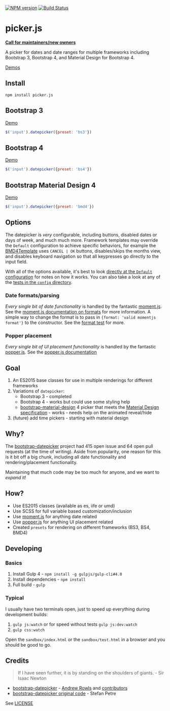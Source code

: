 [![NPM version][npm-image]][npm-url] [![Build Status][travis-image]][travis-url]

# picker.js
**[Call for maintainers/new owners](https://github.com/alienfast/picker.js/issues/15)**

A picker for dates and date ranges for multiple frameworks including Bootstrap 3, Bootstrap 4, and Material Design for Bootstrap 4.

[Demos](http://alienfast.github.io/picker.js/)

## Install

`npm install picker.js`

## Bootstrap 3
[Demo](http://alienfast.github.io/picker.js/bs3.html)

```javascript
$('input').datepicker({preset: 'bs3'})
```
## Bootstrap 4
[Demo](http://alienfast.github.io/picker.js/bs4.html)

```javascript
$('input').datepicker({preset: 'bs4'})
```
## Bootstrap Material Design 4
[Demo](http://alienfast.github.io/picker.js/bmd4.html)

```javascript
$('input').datepicker({preset: 'bmd4'})
```  
## Options
The datepicker is _very_ configurable, including buttons, disabled dates or days of week, and much much more.  Framework templates may override the `Default` configuration to achieve specific behaviors, for example the [BMD4Template](js/templates/bmd4Template.js#L5) uses `CANCEL | OK` buttons, disables/skips the months view, and disables keyboard navigation so that all keypresses go directly to the input field.

With all of the options available, it's best to look [directly at the `Default` configuration](js/datepicker.js#L19) for notes on how it works. You can also take a look at any of the [tests in the `config` directory](test/datepicker/config).

### Date formats/parsing
_Every single bit of date functionality_ is handled by the fantastic [moment.js](http://momentjs.com/).  See the [moment.js documentation on formats](http://momentjs.com/docs/#/displaying/format/) for more information. A simple way to change the format is to pass in `{format: 'valid momentjs format'}` to the constructor.  See the [format test](test/datepicker/config/format.js) for more.

### Popper placement
_Every single bit of UI placement functionality_ is handled by the fantastic [popper.js](http://popper.js.org/).  See the [popper.js documentation](http://popper.js.org/documentation.html)   

## Goal 

1. An ES2015 base classes for use in multiple renderings for different frameworks 
2. Variations of `datepicker`:
    - Bootstrap 3 - completed
    - Bootstrap 4 - works but could use some styling help
    - [bootstrap-material-design](https://github.com/FezVrasta/bootstrap-material-design/tree/v4-dev) 4 picker that meets the [Material Design specification](https://www.google.com/design/spec/components/pickers.html#) - works - needs help on the animated reveal/hide
3. (future) add time pickers - starting with material design    

## Why?
The [bootstrap-datepicker](https://github.com/eternicode/bootstrap-datepicker) project had 415 open issue and 64 open pull requests (at the time of writing).  Aside from popularity, one reason for this is it bit off a big chunk, including all date functionality and rendering/placement functionality.

Maintaining that much code may be too much for anyone, and we want to _expand_ it!  

## How?
- Use ES2015 classes (available as es, iife or umd)
- Use SCSS for full variable based customization/inclusion
- Use [moment.js](http://momentjs.com/) for anything date related
- Use [popper.js](http://popper.js.org/) for anything UI placement related
- Created `presets` for rendering on different frameworks (BS3, BS4, BMD4)       

## Developing

### Basics
1. Install Gulp 4 - `npm install -g gulpjs/gulp-cli#4.0`
1. Install dependencies - `npm install`
1. Full build - `gulp`

### Typical

I usually have two terminals open, just to speed up everything during development builds:

1. `gulp js:watch` or for speed without tests `gulp js:dev:watch`
1. `gulp css:watch`

Open the `sandbox/index.html` or the `sandbox/test.html` in a browser and you should be good to go.


## Credits
> If I have seen further, it is by standing on the shoulders of giants. - Sir Isaac Newton

- [bootstrap-datepicker](https://github.com/eternicode/bootstrap-datepicker) - [Andrew Rowls](https://github.com/eternicode) and [contributors](https://github.com/eternicode/bootstrap-datepicker/graphs/contributors)
- [bootstrap-datepicker original code](http://www.eyecon.ro/bootstrap-datepicker/) - Stefan Petre

See [LICENSE](LICENSE.md)


[npm-url]: https://www.npmjs.com/package/picker.js
[npm-image]: https://img.shields.io/npm/v/picker.js.svg
[travis-url]: https://travis-ci.org/alienfast/picker.js
[travis-image]: https://img.shields.io/travis/alienfast/picker.js.svg
